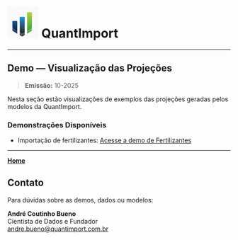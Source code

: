 # <img src="logo.png" alt="Logo QuantImport" width="70"> QuantImport

---

## Demo — Visualização das Projeções

> **Emissão:** 10-2025  

Nesta seção estão visualizações de exemplos das projeções geradas pelos modelos da QuantImport.

### Demonstrações Disponíveis
- Importação de fertilizantes: [Acesse a demo de Fertilizantes](https://quantimportbrazil.github.io/Demo_Fertilizantes/)

---

**[Home](https://quantimportbrazil.github.io/Sobre/)**  

## Contato
Para dúvidas sobre as demos, dados ou modelos:

**André Coutinho Bueno**  
Cientista de Dados e Fundador  
andre.bueno@quantimport.com.br
